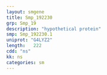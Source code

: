 ```yaml
---
layout: smgene
title: Smp_192230
grp: Smp_19
description: "hypothetical protein"
smp: Smp_192230.1
uniprot: "G4LYZ2"
length:   222
cdd: "ns"
kk: ns
categories: sm
---
```

